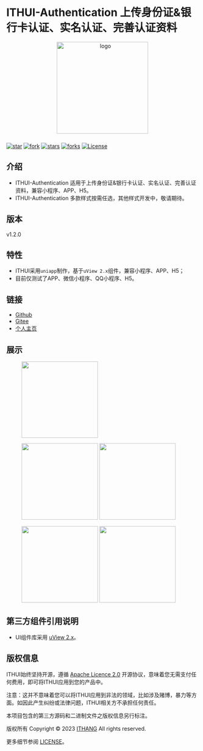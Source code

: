 ITHUI-Authentication 上传身份证&银行卡认证、实名认证、完善认证资料
===============

<p align="center">
    <img alt="logo" src="https://static.ithang.cn/ITHUI/logo.png" width="240" height="240" style="margin-bottom: 10px;">
</p>

[![star](https://gitee.com/ithang-cn/ITHUI-Authentication/badge/star.svg?theme=gvp)](https://gitee.com/ithang-cn/ITHUI-Authentication/stargazers)
[![fork](https://gitee.com/ithang-cn/ITHUI-Authentication/badge/fork.svg?theme=gvp)](https://gitee.com/ithang-cn/ITHUI-Authentication/members)
[![stars](https://img.shields.io/github/stars/ithang-cn/ITHUI-Authentication?style=flat-square&logo=GitHub)](https://github.com/ithang-cn/ITHUI-Authentication)
[![forks](https://img.shields.io/github/forks/ithang-cn/ITHUI-Authentication?style=flat-square&logo=GitHub)](https://github.com/ithang-cn/ITHUI-Authentication)
[![License](https://static.ithang.cn/ITHUI/license-Apache2.svg)](https://www.apache.org/licenses/LICENSE-2.0.html)


## 介绍

* ITHUI-Authentication 适用于上传身份证&银行卡认证、实名认证、完善认证资料，兼容小程序、APP、H5。
* ITHUI-Authentication 多款样式按需任选，其他样式开发中，敬请期待。

## 版本

v1.2.0

## 特性

* ITHUI采用`uniapp`制作，基于`uView 2.x`组件，兼容小程序、APP、H5；
* 目前仅测试了APP、微信小程序、QQ小程序、H5。

## 链接
- [Github](https://github.com/ithang-cn/)
- [Gitee](https://gitee.com/ithang-cn/)
- [个人主页](https://ithang.cn/)

## 展示
<figure class="half">
    <img src="https://static.ithang.cn/ITHUI/ITHUI-Authentication/001.jpg" width="200"/>
</figure>
<figure class="half">
    <img src="https://static.ithang.cn/ITHUI/ITHUI-Authentication/002.jpg" width="200"/>
    <img src="https://static.ithang.cn/ITHUI/ITHUI-Authentication/003.jpg" width="200"/>
</figure>
<figure class="half">
    <img src="https://static.ithang.cn/ITHUI/ITHUI-Authentication/004.jpg" width="200"/>
    <img src="https://static.ithang.cn/ITHUI/ITHUI-Authentication/005.jpg" width="200"/>
</figure>

## 第三方组件引用说明

* UI组件库采用 [uView 2.x](https://www.uviewui.com/)。

## 版权信息

ITHUI始终坚持开源，遵循 [Apache Licence 2.0](https://www.apache.org/licenses/LICENSE-2.0.html) 开源协议，意味着您无需支付任何费用，即可将ITHUI应用到您的产品中。

注意：这并不意味着您可以将ITHUI应用到非法的领域，比如涉及赌博，暴力等方面。如因此产生纠纷或法律问题，ITHUI相关方不承担任何责任。

本项目包含的第三方源码和二进制文件之版权信息另行标注。

版权所有 Copyright © 2023 [ITHANG](https://ithang.cn/) All rights reserved.

更多细节参阅 [LICENSE](LICENSE)。
